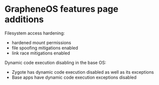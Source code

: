 # GrapheneOS features page additions
Filesystem access hardening:
- hardened mount permissions
- file spoofing mitigations enabled
- link race mitigations enabled

Dynamic code execution disabling in the base OS:
- Zygote has dynamic code execution disabled as well as its exceptions
- Base apps have dynamic code execution exceptions disabled
